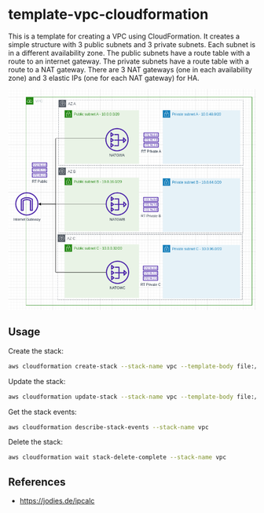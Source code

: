 # template-vpc-cloudformation

This is a template for creating a VPC using CloudFormation. It creates a simple structure with 3 public subnets and 3 private subnets. Each subnet is in a different availability zone. The public subnets have a route table with a route to an internet gateway. The private subnets have a route table with a route to a NAT gateway. There are 3 NAT gateways (one in each availability zone) and 3 elastic IPs (one for each NAT gateway) for HA.

![architecture](./architecture.png)

## Usage

Create the stack:
```bash
aws cloudformation create-stack --stack-name vpc --template-body file://vpc.yaml
```

Update the stack:
```bash
aws cloudformation update-stack --stack-name vpc --template-body file://vpc.yaml
```

Get the stack events:
```bash
aws cloudformation describe-stack-events --stack-name vpc
```

Delete the stack:
```bash
aws cloudformation wait stack-delete-complete --stack-name vpc
```

## References

- https://jodies.de/ipcalc